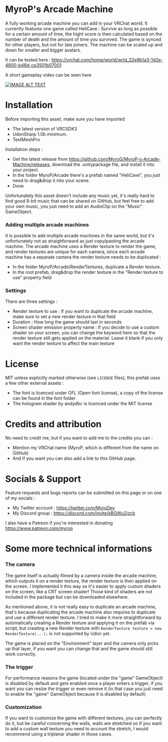 # MyroP's Arcade Machine

A fully working arcade machine you can add in your VRChat world.
It currently features one game called HeliCave : Survive as long as possible for a certain amount of time, the hight score is then calculated based on the number of death and the amount of time you survived.
The game is synced for other players, but not for late joiners.
The machine can be scaled up and down for smaller and bigger avatars.

It can be tested here : https://vrchat.com/home/world/wrld_22e9b1a3-1d2e-4800-b46d-ce3501b07001

A short gameplay video can be seen here

[![IMAGE ALT TEXT](http://img.youtube.com/vi/W5GbZqcVN9A/0.jpg)](http://www.youtube.com/watch?v=W5GbZqcVN9A "MyroP's arcade machine")

# Installation

Before importing this asset, make sure you have imported
- The latest version of VRCSDK3
- UdonSharp 1.0b minimum.
- TextMeshPro

Installation steps :
- Get the latest release from https://github.com/MyroG/MyroP-s-Arcade-Machine/releases, download the .unitypackage file, and install it into your project.
- In the folder MyroP/Arcade there's a prefab named "HeliCave", you just need to drag&drop it into your scene.
- Done

Unfortunately this asset doesn't include any music yet, it's really hard to find good 8-bit music that can be shared on GitHub, but feel free to add your own music, you just need to add an AudioClip on the "Music" GameObject.

### Adding multiple arcade machines

It is possible to add multiple arcade machines in the same world, but it's unfortunately not as straighforward as just copy/pasting the arcade machine.
The arcade machine uses a Render texture to render the game, and render textures are unique for each camera, since each arcade machine has a separate camera the render texture needs to be duplicated :
- In the folder MyroP/Arcade/RenderTextures, duplicate a Render texture.
- In the root prefab, drag&drop the render texture in the "Render texture to use" property field

### Settings

There are three settings :
- Render texture to use : If you want to duplicate the arcade machine, make sure to set a new render texture in that field
- Duration : How long the game should last in seconds
- Screen shader emission property name : If you decide to use a custom shader on your screen, you can change the keyword here so that the render texture still gets applied on the material. Leave it blank if you only want the render texture to affect the main texture

# License

MIT unless explicitly marked otherwise (see `LICENSE` files), this prefab uses a few other external assets :
- The font is licenced under OFL (Open font license), a copy of the license can be found in the font folder
- The hologram shader by andydbc is licenced under the MIT license

# Credits and attribution

No need to credit me, but if you want to add me to the credits you can :
- Mention my VRChat name (MyroP, which is different from the name on GitHub)
- And if you want you can also add a link to this GitHub page.

# Socials & Support

Feature requests and bugs reports can be submitted on this page or on one of my socials :
- My Twitter account : https://twitter.com/MyroDev
- My Discord group : https://discord.com/invite/kBQWu2jzcb

I also have a Patreon if you're interested in donating https://www.patreon.com/myrop

# Some more technical informations

### The camera

The game itself is actually filmed by a camera inside the arcade machine, which outputs it on a render texture, the render texture is then applied on the screen.
I implemented it this way so it's easier to apply custom shaders on the screen, like a CRT screen shader! Those kind of shaders are not included in the package but can be downloaded elsewhere.

As mentioned above, it is not really easy to duplicate an arcade machine, that's because duplicating the arcade machine also requires to duplicate and use a different render texture. I tried to make it more straightforward by automatically creating a Render texture and applying it on the prefab via script, but creating a new Render texture with `RenderTexture texture = new RenderTexture(...);` is not supported by Udon yet.

The game is placed on the "Environment" layer and the camera only picks up that layer, if you want you can change that and the game should still work correctly.

### The trigger

For performance reasons the game (located under the "game" GameObject) is disabled by default and gets enabled once a player enters a trigger, if you want you can resize the trigger or even remove it (in that case you just need to enable the "game" GameObject because it is disabled by default)

### Customization

If you want to customize the game with different textures, you can perfectly do it, but be careful concerning the walls, walls are stretched so if you want to add a custom wall texture you need to account the stretch, I would recommend using a triplanar shader in those cases.


